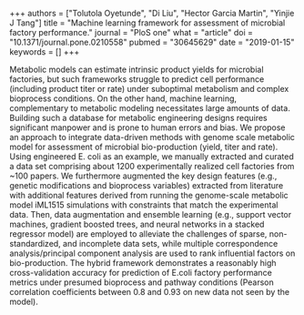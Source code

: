 +++
authors = ["Tolutola Oyetunde", "Di Liu", "Hector Garcia Martin", "Yinjie J Tang"]
title = "Machine learning framework for assessment of microbial factory performance."
journal = "PloS one"
what = "article"
doi = "10.1371/journal.pone.0210558"
pubmed = "30645629"
date = "2019-01-15"
keywords = []
+++

Metabolic models can estimate intrinsic product yields for microbial factories, but such frameworks struggle to predict cell performance (including product titer or rate) under suboptimal metabolism and complex bioprocess conditions. On the other hand, machine learning, complementary to metabolic modeling necessitates large amounts of data. Building such a database for metabolic engineering designs requires significant manpower and is prone to human errors and bias. We propose an approach to integrate data-driven methods with genome scale metabolic model for assessment of microbial bio-production (yield, titer and rate). Using engineered E. coli as an example, we manually extracted and curated a data set comprising about 1200 experimentally realized cell factories from ~100 papers. We furthermore augmented the key design features (e.g., genetic modifications and bioprocess variables) extracted from literature with additional features derived from running the genome-scale metabolic model iML1515 simulations with constraints that match the experimental data. Then, data augmentation and ensemble learning (e.g., support vector machines, gradient boosted trees, and neural networks in a stacked regressor model) are employed to alleviate the challenges of sparse, non-standardized, and incomplete data sets, while multiple correspondence analysis/principal component analysis are used to rank influential factors on bio-production. The hybrid framework demonstrates a reasonably high cross-validation accuracy for prediction of E.coli factory performance metrics under presumed bioprocess and pathway conditions (Pearson correlation coefficients between 0.8 and 0.93 on new data not seen by the model).